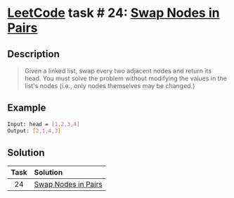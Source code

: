 # [LeetCode][leetcode] task # 24: [Swap Nodes in Pairs][task]

Description
-----------

> Given a linked list, swap every two adjacent nodes and return its head.
> You must solve the problem without modifying the values in the list's nodes
> (i.e., only nodes themselves may be changed.)

Example
-------

```sh
Input: head = [1,2,3,4]
Output: [2,1,4,3]
```

Solution
--------

| Task | Solution |
| :------: | :------ |
| 24 | [Swap Nodes in Pairs][solution] |


[leetcode]: <http://leetcode.com/>
[task]: <https://leetcode.com/problems/swap-nodes-in-pairs/>
[solution]: <https://github.com/wellaxis/witalis-jkit/blob/main/module/tasks/src/main/java/com/witalis/jkit/tasks/core/task/leetcode/p24/option/Practice.java>
